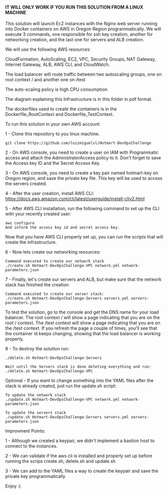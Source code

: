 #### IT WILL ONLY WORK IF YOU RUN THIS SOLUTION FROM A LINUX MACHINE ####

This solution will launch Ec2 instances with the Nginx web server running into Docker containers on AWS in Oregon Region programmatically.
We will execute 3 commands, one responsible for ssh key creation, another for networking creation, and the last one for servers and ALB creation.

We will use the following AWS resources:

CloudFormation, AutoScaling, EC2, VPC, Security Groups, NAT Gateway, Internet Gateway, ALB, AWS CLI, and CloudWatch.

The load balancer will route traffic between two autoscaling groups, one on root context / and another one on /test

The auto-scaling policy is high CPU consumption

The diagram explaining this Infrastructure is in this folder in pdf format. 

The dockerfiles used to create the containers is in the Dockerfile_RootContext and Dockerfile_TestContext.

To run this solution in your own AWS account:

1 - Clone this repository to you linux machine.
    
    git clone https://github.com/luizmiguelsl/Hotmart-DevOpsChallenge

2 - On AWS console, you need to create a user on IAM with Programmatic access and attach the AdministratorAccess policy to it. 
    Don't forget to save the Access key ID and the Secret Access Key.

3 - On AWS console, you need to create a key pair named hotmart-key on Oregon region, and save the private key file. This key will be used to access the servers created.

4 - After the user creation, install AWS CLI: https://docs.aws.amazon.com/cli/latest/userguide/install-cliv2.html

5 - After AWS CLI installation, run the following command to set up the CLI with your recently created user: 

    aws configure
    And inform the access key id and secret access key. 

Now that you have AWS CLI properly set up, you can run the scripts that will create the infrastructure.

6 - Now lets create our networking resources:

    Command executed to create our network stack
    ./create.sh Hotmart-DevOpsChallenge-VPC network.yml network-parameters.json 

7 - Finally, let's create our servers and ALB, but make sure that the network stack has finished the creation

    Command executed to create our server stack:
    ./create.sh Hotmart-DevOpsChallenge-Servers servers.yml servers-parameters.json

To test the solution, go to the console and get the DNS name for your load balancer. The root context / will show a page indicating that you are on the root / context.
The /test context will show a page indicating that you are on the /test context.
If you refresh the page a couple of times, you'll see that the container id keeps changing, showing that the load balancer is working properly.


8 - To destroy the solution run:
    
    ./delete.sh Hotmart-DevOpsChallenge-Servers

    Wait until the Servers stack is done deleting everything and run:
    ./delete.sh Hotmart-DevOpsChallenge-VPC

Optional - If you want to change something into the YAML files after the stack is already created, just run the update.sh script:

    To update the network stack
    ./update.sh Hotmart-DevOpsChallenge-VPC network.yml network-parameters.json 

    To update the servers stack
    ./update.sh Hotmart-DevOpsChallenge-Servers servers.yml servers-parameters.json


Improvment Points:

1 - Although we created a keypair, we didn't implement a bastion host to connect to the instances.

2 - We can validate if the aws cli is installed and properly set up before running the scrips create.sh, delete.sh and update.sh

3 - We can add to the YAML files a way to create the keypair and save the private key programmatically


Enjoy :)




